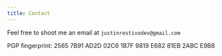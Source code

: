 ```yaml
---
title: Contact
---
```


Feel free to shoot me an email at `justinrestivodev@gmail.com`

PGP fingerprint: 2565 7B91 AD2D 02C6 1B7F 9819 E682 81EB 2ABC E9B8
